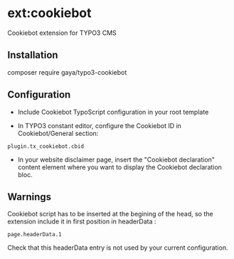 # ext:cookiebot

Cookiebot extension for TYPO3 CMS

## Installation

composer require gaya/typo3-cookiebot

## Configuration

- Include Cookiebot TypoScript configuration in your root template

- In TYPO3 constant editor, configure the Cookiebot ID in Cookiebot/General section:

```
plugin.tx_cookiebot.cbid
```

- In your website disclaimer page, insert the "Cookiebot declaration" content element where you want to display the Cookiebot declaration bloc.

## Warnings

Cookiebot script has to be inserted at the begining of the head, so the extension include it in first position in headerData :

```
page.headerData.1
```

Check that this headerData entry is not used by your current configuration.